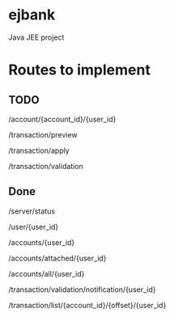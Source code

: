 # ejbank
Java JEE project

# Routes to implement

## TODO

/account/{account_id}/{user_id}

/transaction/preview

/transaction/apply

/transaction/validation

## Done

/server/status

/user/{user_id}

/accounts/{user_id}

/accounts/attached/{user_id}

/accounts/all/{user_id}

/transaction/validation/notification/{user_id}

/transaction/list/{account_id}/{offset}/{user_id}